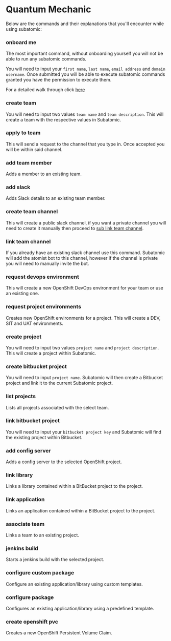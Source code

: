 # **Quantum Mechanic**
Below are the commands and their explanations that you'll encounter while using subatomic:

### **onboard me**
The most important command, without onboarding yourself you will not be able to run any subatomic commands.

You will need to input your `first name`, `last name`, `email address` and `domain username`.
Once submitted you will be able to execute subatomic commands granted you have the permission to execute them.

For a detailed walk through click [here](../user-guide/onboarding.md)

### **create team**
You will need to input two values `team name` and `team description`. This will create a team with
the respective values in Subatomic.

### **apply to team**
This will send a request to the channel that you type in. Once accepted you will be within said channel.

### **add team member**
Adds a member to an existing team.

### **add slack**
Adds Slack details to an existing team member.

### **create team channel**
This will create a public slack channel, if you want a private channel you will need to create
it manually then proceed to [sub link team channel](./command-reference.md#link-team-channel).

### **link team channel**
If you already have an existing slack channel use this command. Subatomic will add the atomist bot
to this channel, however if the channel is private you will need to manually invite the bot.

### **request devops environment**
This will create a  new OpenShift DevOps environment for your team or use an existing one.

### **request project environments**
Creates new OpenShift environments for a project. This will create a DEV, SIT and UAT environments.

### **create project**
You will need to input two values `project name` and `project description`. This will create a project within
Subatomic.

### **create bitbucket project**
You will need to input `project name`. Subatomic will then create a Bitbucket project and link it to the current
Subatomic project.

### **list projects**
Lists all projects associated with the select team.

### **link bitbucket project**
You will need to input your `bitbucket project key` and Subatomic will find the existing project within Bitbucket.

### **add config server**
Adds a config server to the selected OpenShift project.

### **link library**
Links a library contained within a BitBucket project to the project.

### **link application**
Links an application contained within a BitBucket project to the project.

### **associate team**
Links a team to an existing project. 

### **jenkins build**
Starts a jenkins build with the selected project.

### **configure custom package**
Configure an existing application/library using custom templates.

### **configure package**
Configures an existing application/library using a predefined template.

### **create openshift pvc**
Creates a new OpenShift Persistent Volume Claim.